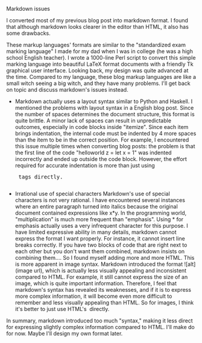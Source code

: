  Markdown issues

I converted most of my previous blog post into markdown format. I found that although markdown looks clearer in the editor than HTML, it also has some drawbacks.

These markup languages' formats are similar to the "standardized exam marking language" I made for my dad when I was in college (he was a high school English teacher). I wrote a 1000-line Perl script to convert this simple marking language into beautiful LaTeX format documents with a friendly Tk graphical user interface. Looking back, my design was quite advanced at the time. Compared to my language, these blog markup languages are like a small witch seeing a big witch, and they have many problems. I'll get back on topic and discuss markdown's issues instead.

- Markdown actually uses a layout syntax similar to Python and Haskell. I mentioned the problems with layout syntax in a English blog post. Since the number of spaces determines the document structure, this format is quite brittle. A minor lack of spaces can result in unpredictable outcomes, especially in code blocks inside "itemize". Since each item brings indentation, the internal code must be indented by 4 more spaces than the item to be in the correct position. For example, I encountered this issue multiple times when converting blog posts: the problem is that the first line of the code "helloworld z = let x = 1" was indented incorrectly and ended up outside the code block. However, the effort required for accurate indentation is more than just using <pre> tags directly.

- Irrational use of special characters
Markdown's use of special characters is not very rational. I have encountered several instances where an entire paragraph turned into italics because the original document contained expressions like x*y. In the programming world, "multiplication" is much more frequent than "emphasis". Using * for emphasis actually uses a very infrequent character for this purpose. I have limited expressive ability in many details, markdown cannot express the format I want properly. For instance, it cannot insert line breaks correctly. If you have two blocks of code that are right next to each other but you don't want them combined, markdown insists on combining them.... So I found myself adding more and more HTML. This is more apparent in image syntax. Markdown introduced the format ![alt](image url), which is actually less visually appealing and inconsistent compared to HTML. For example, it still cannot express the size of an image, which is quite important information. Therefore, I feel that markdown's syntax has revealed its weaknesses, and if it is to express more complex information, it will become even more difficult to remember and less visually appealing than HTML. So for images, I think it's better to just use HTML's <img> directly.

In summary, markdown introduced too much "syntax," making it less direct for expressing slightly complex information compared to HTML. I'll make do for now. Maybe I'll design my own format later.